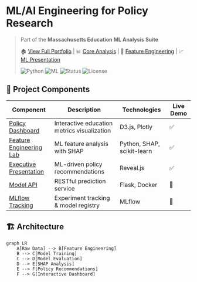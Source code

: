# ML/AI Engineering for Policy Research 

> Part of the **Massachusetts Education ML Analysis Suite** 
> 
> 🏠 [View Full Portfolio](https://rosalinatorres888.github.io) | 
> 📊 [Core Analysis](https://github.com/rosalinatorres888/ma-education-policy-analysis) | 
> 🔬 [Feature Engineering](https://github.com/rosalinatorres888/feature-engineering-dashboard) | 
> 📈 [ML Presentation](https://github.com/rosalinatorres888/ml-education-presentation)
>
> ![Python](https://img.shields.io/badge/Python-3.9+-blue.svg)
![ML](https://img.shields.io/badge/ML-Scikit--learn-orange.svg)
![Status](https://img.shields.io/badge/Status-Active-success.svg)
![License](https://img.shields.io/badge/License-MIT-green.svg)

## 🎯 Project Components

| Component | Description | Technologies | Live Demo |
|-----------|-------------|--------------|-----------|
| [Policy Dashboard](https://rosalinatorres888.github.io/ma-education-policy-analysis/) | Interactive education metrics visualization | D3.js, Plotly | ✅ |
| [Feature Engineering Lab](https://rosalinatorres888.github.io/feature-engineering-dashboard/) | ML feature analysis with SHAP | Python, SHAP, scikit-learn | ✅ |
| [Executive Presentation](https://rosalinatorres888.github.io/ml-education-presentation/) | ML-driven policy recommendations | Reveal.js | ✅ |
| [Model API](docs/api.md) | RESTful prediction service | Flask, Docker | 🚧 |
| [MLflow Tracking](docs/mlflow.md) | Experiment tracking & model registry | MLflow | 🚧 |

## 🏗️ Architecture

```mermaid
graph LR
    A[Raw Data] --> B[Feature Engineering]
    B --> C[Model Training]
    C --> D[Model Evaluation]
    D --> E[SHAP Analysis]
    E --> F[Policy Recommendations]
    F --> G[Interactive Dashboard]
